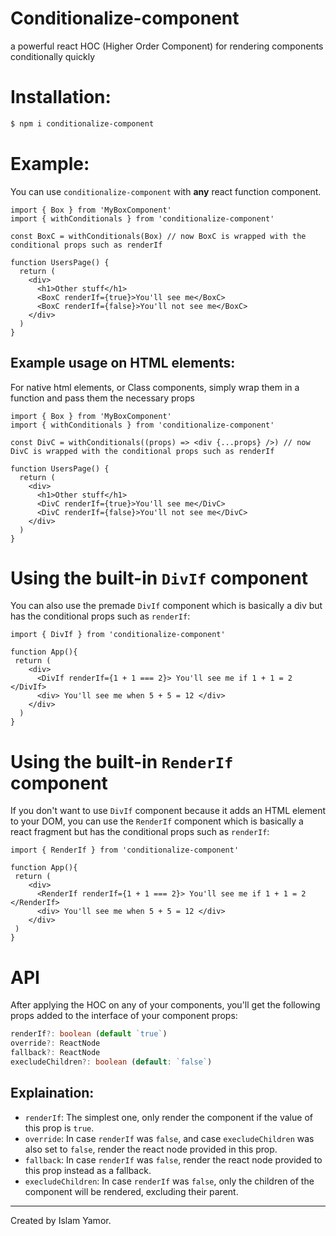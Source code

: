 # Conditionalize-component

a powerful react HOC (Higher Order Component) for rendering components conditionally quickly

# Installation:

```bash
$ npm i conditionalize-component
```

# Example:

You can use `conditionalize-component` with **any** react function component.

```tsx
import { Box } from 'MyBoxComponent'
import { withConditionals } from 'conditionalize-component'

const BoxC = withConditionals(Box) // now BoxC is wrapped with the conditional props such as renderIf

function UsersPage() {
  return (
    <div>
      <h1>Other stuff</h1>
      <BoxC renderIf={true}>You'll see me</BoxC>
      <BoxC renderIf={false}>You'll not see me</BoxC>
    </div>
  )
}
```

## Example usage on HTML elements:

For native html elements, or Class components, simply wrap them in a function and pass them the necessary props

```tsx
import { Box } from 'MyBoxComponent'
import { withConditionals } from 'conditionalize-component'

const DivC = withConditionals((props) => <div {...props} />) // now DivC is wrapped with the conditional props such as renderIf

function UsersPage() {
  return (
    <div>
      <h1>Other stuff</h1>
      <DivC renderIf={true}>You'll see me</DivC>
      <DivC renderIf={false}>You'll not see me</DivC>
    </div>
  )
}
```

# Using the built-in `DivIf` component

You can also use the premade `DivIf` component which is basically a div but has the conditional props such as `renderIf`:
```tsx
import { DivIf } from 'conditionalize-component'

function App(){
 return (
    <div>
      <DivIf renderIf={1 + 1 === 2}> You'll see me if 1 + 1 = 2 </DivIf>
      <div> You'll see me when 5 + 5 = 12 </div>
    </div>
  )
}
```

# Using the built-in `RenderIf` component

If you don't want to use `DivIf` component because it adds an HTML element to your DOM, you can use the `RenderIf` component which is basically a react fragment but has the conditional props such as `renderIf`:
```tsx
import { RenderIf } from 'conditionalize-component'

function App(){
 return (
    <div>
      <RenderIf renderIf={1 + 1 === 2}> You'll see me if 1 + 1 = 2 </RenderIf>
      <div> You'll see me when 5 + 5 = 12 </div>
    </div>
 )
}
```

# API

After applying the HOC on any of your components, you'll get the following props added to the interface of your component props:

```ts
renderIf?: boolean (default `true`)
override?: ReactNode
fallback?: ReactNode
execludeChildren?: boolean (default: `false`)
```

## Explaination:

- `renderIf`: The simplest one, only render the component if the value of this prop is `true`.
- `override`: In case `renderIf` was `false`, and case `execludeChildren` was also set to `false`, render the react node provided in this prop.
- `fallback`: In case `renderIf` was `false`, render the react node provided to this prop instead as a fallback.
- `execludeChildren`: In case `renderIf` was `false`, only the children of the component will be rendered, excluding their parent.

---

Created by Islam Yamor.
